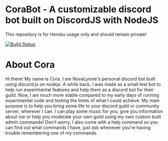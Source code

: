 # CoraBot - A customizable discord bot built on DiscordJS with NodeJS
This repository is for Heroku usage only and should remain private!

[![Build Status](https://travis-ci.org/NovaLynxie/CoraBot_Heroku.svg?branch=master)](https://travis-ci.org/NovaLynxie/CoraBot_Heroku)

# About Cora
 Hi there! My name is Cora. I am NovaLynxie's personal discord bot built using discord.js on nodejs.
 A while back, I was made as a small test bot to help run experimental features and help them as a discord bot for their guild.
 Now, I am much more stable compared to my early days of running experimental code and testing the limits of what I could achieve.
 My main purpose is to help you bring some life to your discord guild or community server, wherever I can.
 I can play some music for you, give you information about me or help you moderate your own guild using my own custom built admin commands!
 Don't worry, I also come with a help command so you can find out what commands I have, just ask whenever you're having trouble remembering one of my commands.

